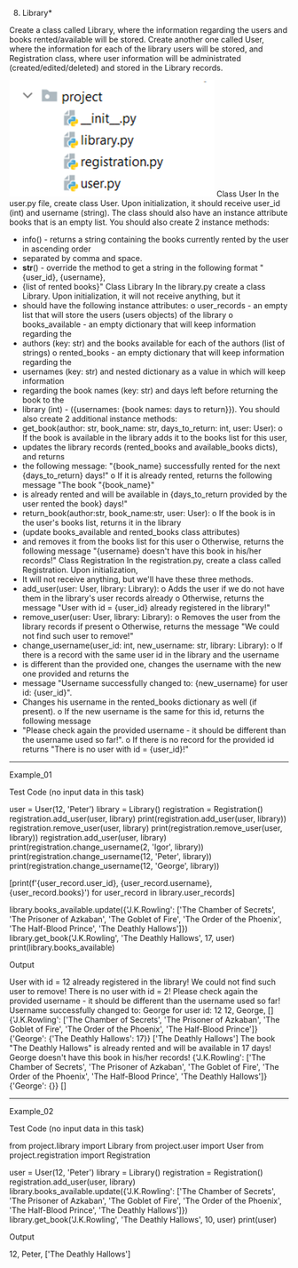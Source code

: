 8.	Library*

Create a class called Library, where the information regarding the users and books
rented/available will be stored. Create another one called User, where the information 
for each of the library users will be stored, and Registration class, where user information 
will be administrated (created/edited/deleted) and stored in the Library records.

![img.png](img.png)
Class User
In the user.py file, create class User. Upon initialization, it should receive user_id (int) and 
username (string). The class should also have an instance attribute books that is an empty list.
You should also create 2 instance methods:
-	info() - returns a string containing the books currently rented by the user in ascending order 
- separated by comma and space.
-	__str__() - override the method to get a string in the following format "{user_id}, {username}, 
- {list of rented books}"
Class Library
In the library.py create a class Library. Upon initialization, it will not receive anything, but it 
- should have the following instance attributes: 
o	user_records - an empty list that will store the users (users objects) of the library
o	books_available - an empty dictionary that will keep information regarding the
- authors (key: str) and the books available for each of the authors (list of strings)
o	rented_books - an empty dictionary that will keep information regarding the 
- usernames (key: str) and nested dictionary as a value in which will keep information 
- regarding the book names (key: str) and days left before returning the book to the 
- library (int) - ({usernames: {book names: days to return}}).
You should also create 2 additional instance methods:
-	get_book(author: str, book_name: str, days_to_return: int, user: User):
o	If the book is available in the library adds it to the books list for this user, 
- updates the library records (rented_books and available_books dicts), and returns 
- the following message: "{book_name} successfully rented for the next {days_to_return} days!"
o	If it is already rented, returns the following message "The book "{book_name}" 
- is already rented and will be available in {days_to_return provided by the user rented the book} days!"
-	return_book(author:str, book_name:str, user: User):
o	If the book is in the user's books list, returns it in the library 
- (update books_available and rented_books class attributes) 
- and removes it from the books list for this user
o	Otherwise, returns the following message "{username} doesn't have this book in his/her records!"
Class Registration 
In the registration.py, create a class called Registration. Upon initialization, 
- It will not receive anything, but we'll have these three methods.
-	add_user(user: User, library: Library):
o	Adds the user if we do not have them in the library's user records already
o	Otherwise, returns the message "User with id = {user_id} already registered in the library!"
-	remove_user(user: User, library: Library):
o	Removes the user from the library records if present
o	Otherwise, returns the message "We could not find such user to remove!"
-	change_username(user_id: int, new_username: str, library: Library):
o	If there is a record with the same user id in the library and the username 
- is different than the provided one, changes the username with the new one provided and returns the
- message "Username successfully changed to: {new_username} for user id: {user_id}". 
- Changes his username in the rented_books dictionary as well (if present).
o	If the new username is the same for this id, returns the following message 
- "Please check again the provided username - it should be different than the username used so far!".
o	If there is no record for the provided id returns "There is no user with id = {user_id}!"



_______________________________________________
Example_01

Test Code	(no input data in this task)

 
user = User(12, 'Peter')
library = Library()
registration = Registration()
registration.add_user(user, library)
print(registration.add_user(user, library))
registration.remove_user(user, library)
print(registration.remove_user(user, library))
registration.add_user(user, library)
print(registration.change_username(2, 'Igor', library))
print(registration.change_username(12, 'Peter', library))
print(registration.change_username(12, 'George', library))
 
[print(f'{user_record.user_id}, {user_record.username}, {user_record.books}') for user_record in library.user_records]
 
 
library.books_available.update({'J.K.Rowling': ['The Chamber of Secrets',
                                                'The Prisoner of Azkaban',
                                                'The Goblet of Fire',
                                                'The Order of the Phoenix',
                                                'The Half-Blood Prince',
                                                'The Deathly Hallows']})
library.get_book('J.K.Rowling', 'The Deathly Hallows', 17, user)
print(library.books_available)



Output

User with id = 12 already registered in the library!
We could not find such user to remove!
There is no user with id = 2!
Please check again the provided username - it should be different than the username used so far!
Username successfully changed to: George for user id: 12
12, George, []
{'J.K.Rowling': ['The Chamber of Secrets', 'The Prisoner of Azkaban', 'The Goblet of Fire', 'The Order of the Phoenix', 'The Half-Blood Prince']}
{'George': {'The Deathly Hallows': 17}}
['The Deathly Hallows']
The book "The Deathly Hallows" is already rented and will be available in 17 days!
George doesn't have this book in his/her records!
{'J.K.Rowling': ['The Chamber of Secrets', 'The Prisoner of Azkaban', 'The Goblet of Fire', 'The Order of the Phoenix', 'The Half-Blood Prince', 'The Deathly Hallows']}
{'George': {}}
[]



_______________________________________________
Example_02


Test Code	(no input data in this task)

from project.library import Library
from project.user import User
from project.registration import Registration
 

user = User(12, 'Peter')
library = Library()
registration = Registration()
registration.add_user(user, library)
library.books_available.update({'J.K.Rowling': ['The Chamber of Secrets',
                                                'The Prisoner of Azkaban',
                                                'The Goblet of Fire',
                                                'The Order of the Phoenix',
                                                'The Half-Blood Prince',
                                                'The Deathly Hallows']})
library.get_book('J.K.Rowling', 'The Deathly Hallows', 10, user)
print(user)


Output

12, Peter, ['The Deathly Hallows']